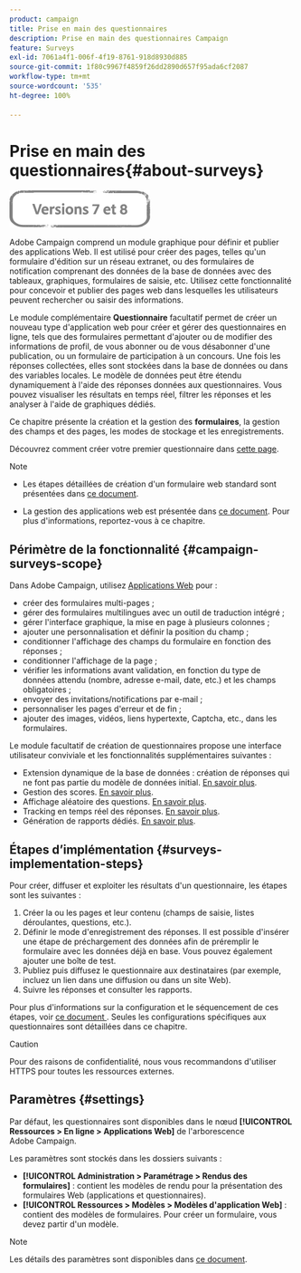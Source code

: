 ```yaml
---
product: campaign
title: Prise en main des questionnaires
description: Prise en main des questionnaires Campaign
feature: Surveys
exl-id: 7061a4f1-006f-4f19-8761-918d8930d885
source-git-commit: 1f80c9967f4859f26dd2890d657f95ada6cf2087
workflow-type: tm+mt
source-wordcount: '535'
ht-degree: 100%

---
```


# Prise en main des questionnaires{#about-surveys}

![](../../assets/common.svg)

Adobe Campaign comprend un module graphique pour définir et publier des applications Web. Il est utilisé pour créer des pages, telles qu&#39;un formulaire d&#39;édition sur un réseau extranet, ou des formulaires de notification comprenant des données de la base de données avec des tableaux, graphiques, formulaires de saisie, etc. Utilisez cette fonctionnalité pour concevoir et publier des pages web dans lesquelles les utilisateurs peuvent rechercher ou saisir des informations.

Le module complémentaire **Questionnaire** facultatif permet de créer un nouveau type d&#39;application web pour créer et gérer des questionnaires en ligne, tels que des formulaires permettant d&#39;ajouter ou de modifier des informations de profil, de vous abonner ou de vous désabonner d&#39;une publication, ou un formulaire de participation à un concours. Une fois les réponses collectées, elles sont stockées dans la base de données ou dans des variables locales. Le modèle de données peut être étendu dynamiquement à l&#39;aide des réponses données aux questionnaires. Vous pouvez visualiser les résultats en temps réel, filtrer les réponses et les analyser à l&#39;aide de graphiques dédiés.

Ce chapitre présente la création et la gestion des **formulaires**, la gestion des champs et des pages, les modes de stockage et les enregistrements.

Découvrez comment créer votre premier questionnaire dans [cette page](getting-started-with-surveys.md).

>[!NOTE]
>
>* Les étapes détaillées de création d&#39;un formulaire web standard sont présentées dans [ce document](../../web/using/about-web-forms.md).
>
>* La gestion des applications web est présentée dans [ce document](../../web/using/about-web-applications.md). Pour plus d&#39;informations, reportez-vous à ce chapitre.


## Périmètre de la fonctionnalité {#campaign-surveys-scope}

Dans Adobe Campaign, utilisez [Applications Web](../../web/using/about-web-forms.md) pour :

* créer des formulaires multi-pages ;
* gérer des formulaires multilingues avec un outil de traduction intégré ;
* gérer l&#39;interface graphique, la mise en page à plusieurs colonnes ;
* ajouter une personnalisation et définir la position du champ ;
* conditionner l&#39;affichage des champs du formulaire en fonction des réponses ;
* conditionner l&#39;affichage de la page ;
* vérifier les informations avant validation, en fonction du type de données attendu (nombre, adresse e-mail, date, etc.) et les champs obligatoires ;
* envoyer des invitations/notifications par e-mail ;
* personnaliser les pages d&#39;erreur et de fin ;
* ajouter des images, vidéos, liens hypertexte, Captcha, etc., dans les formulaires.

Le module facultatif de création de questionnaires propose une interface utilisateur conviviale et les fonctionnalités supplémentaires suivantes :

* Extension dynamique de la base de données : création de réponses qui ne font pas partie du modèle de données initial. [En savoir plus](../../surveys/using/managing-answers.md#storing-collected-answers).
* Gestion des scores. [En savoir plus](../../surveys/using/managing-answers.md#score-management).
* Affichage aléatoire des questions. [En savoir plus](../../surveys/using/building-a-survey.md#adding-questions).
* Tracking en temps réel des réponses. [En savoir plus](../../surveys/using/publish--track-and-use-collected-data.md#response-tracking).
* Génération de rapports dédiés. [En savoir plus](../../surveys/using/publish--track-and-use-collected-data.md#reports-on-surveys).


## Étapes dʼimplémentation {#surveys-implementation-steps}

Pour créer, diffuser et exploiter les résultats d&#39;un questionnaire, les étapes sont les suivantes :

1. Créer la ou les pages et leur contenu (champs de saisie, listes déroulantes, questions, etc.).
1. Définir le mode d&#39;enregistrement des réponses. Il est possible d&#39;insérer une étape de préchargement des données afin de préremplir le formulaire avec les données déjà en base. Vous pouvez également ajouter une boîte de test.
1. Publiez puis diffusez le questionnaire aux destinataires (par exemple, incluez un lien dans une diffusion ou dans un site Web).
1. Suivre les réponses et consulter les rapports.

Pour plus d&#39;informations sur la configuration et le séquencement de ces étapes, voir [ce document ](../../web/using/about-web-forms.md). Seules les configurations spécifiques aux questionnaires sont détaillées dans ce chapitre.

>[!CAUTION]
>
>Pour des raisons de confidentialité, nous vous recommandons d&#39;utiliser HTTPS pour toutes les ressources externes.

## Paramètres       {#settings}

Par défaut, les questionnaires sont disponibles dans le nœud **[!UICONTROL Ressources > En ligne > Applications Web]** de l&#39;arborescence Adobe Campaign.

Les paramètres sont stockés dans les dossiers suivants :

* **[!UICONTROL Administration > Paramétrage > Rendus des formulaires]** : contient les modèles de rendu pour la présentation des formulaires Web (applications et questionnaires).
* **[!UICONTROL Ressources > Modèles > Modèles d&#39;application Web]** : contient des modèles de formulaires. Pour créer un formulaire, vous devez partir d&#39;un modèle.

>[!NOTE]
>
>Les détails des paramètres sont disponibles dans [ce document](../../web/using/about-web-forms.md).
